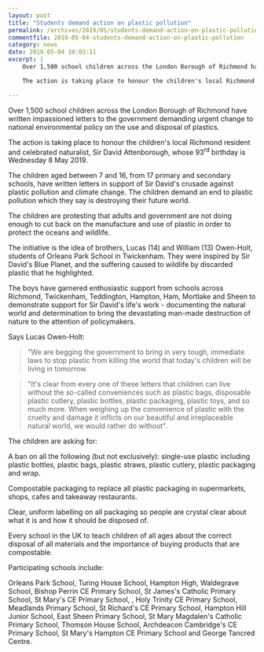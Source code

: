```yaml
---
layout: post
title: "Students demand action on plastic pollution"
permalink: /archives/2019/05/students-demand-action-on-plastic-pollution.html
commentfile: 2019-05-04-students-demand-action-on-plastic-pollution
category: news
date: 2019-05-04 10:03:11
excerpt: |
    Over 1,500 school children across the London Borough of Richmond have written impassioned letters to the government demanding urgent change to national environmental policy on the use and disposal of plastics.

    The action is taking place to honour the children's local Richmond resident and celebrated naturalist, Sir David Attenborough, whose 93<sup>rd</sup> birthday is Wednesday 8 May 2019.

---
```

Over 1,500 school children across the London Borough of Richmond have written impassioned letters to the government demanding urgent change to national environmental policy on the use and disposal of plastics.

The action is taking place to honour the children's local Richmond resident and celebrated naturalist, Sir David Attenborough, whose 93<sup>rd</sup> birthday is Wednesday 8 May 2019.

The children aged between 7 and 16, from 17 primary and secondary schools, have written letters in support of Sir David's crusade against plastic pollution and climate change.  The children demand an end to plastic pollution which they say is destroying their future world.

The children are protesting that adults and government are not doing enough to cut back on the manufacture and use of plastic in order to protect the oceans and wildlife.

The initiative is the idea of brothers, Lucas (14) and William (13) Owen-Holt, students of Orleans Park School in Twickenham.  They were inspired by Sir David's Blue Planet, and the suffering caused to wildlife by discarded plastic that he highlighted.

The boys have garnered enthusiastic support from schools across Richmond, Twickenham, Teddington, Hampton, Ham, Mortlake and Sheen to demonstrate support for Sir David's life's work - documenting the natural world and determination to bring the devastating man-made destruction of nature to the attention of policymakers.

Says Lucas Owen-Holt:

> "We are begging the government to bring in very tough, immediate laws to stop plastic from killing the world that today's children will be living in tomorrow.


> "It's clear from every one of these letters that children can live without the so-called conveniences such as plastic bags, disposable plastic cutlery, plastic bottles, plastic packaging, plastic toys, and so much more.  When weighing up the convenience of plastic with the cruelty and damage it inflicts on our beautiful and irreplaceable natural world, we would rather do without".


The children are asking for:

A ban on all the following (but not exclusively): single-use plastic including plastic bottles, plastic bags, plastic straws, plastic cutlery, plastic packaging and wrap.

Compostable packaging to replace all plastic packaging in supermarkets, shops, cafes and takeaway restaurants.

Clear, uniform labelling on all packaging so people are crystal clear about what it is and how it should be disposed of.

Every school in the UK to teach children of all ages about the correct disposal of all materials and the importance of buying products that are compostable.

Participating schools include:

Orleans Park School, Turing House School, Hampton High, Waldegrave School, Bishop Perrin CE Primary School, St James's Catholic Primary School, St Mary's CE Primary School, , Holy Trinity CE Primary School, Meadlands Primary School, St Richard's CE Primary School, Hampton Hill Junior School, East Sheen Primary School, St Mary Magdalen's Catholic Primary School, Thomson House School, Archdeacon Cambridge's CE Primary School, St Mary's Hampton CE Primary School and George Tancred Centre.
